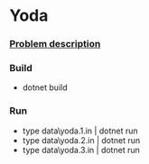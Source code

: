 # Yoda

### [Problem description](https://open.kattis.com/problems/yoda)

### Build
- dotnet build

### Run
- type data\yoda.1.in | dotnet run
- type data\yoda.2.in | dotnet run
- type data\yoda.3.in | dotnet run
